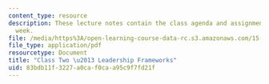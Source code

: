 ```yaml
---
content_type: resource
description: These lecture notes contain the class agenda and assignments for the
  week.
file: /media/https%3A/open-learning-course-data-rc.s3.amazonaws.com/15-974-practical-leadership-fall-2004/83bdb11f3227a0caf0caa95c9f7fd21f_class2.pdf
file_type: application/pdf
resourcetype: Document
title: "Class Two \u2013 Leadership Frameworks"
uid: 83bdb11f-3227-a0ca-f0ca-a95c9f7fd21f
---
```

